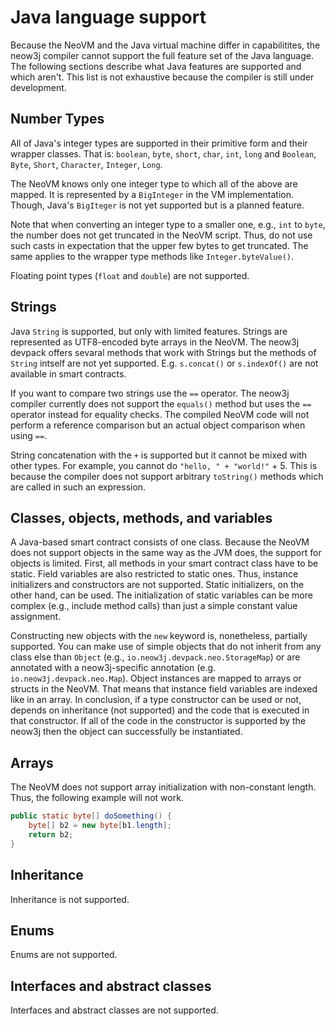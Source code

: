 # Java language support 

Because the NeoVM and the Java virtual machine differ in capabilitites, the neow3j compiler cannot
support the full feature set of the Java language. The following sections describe what Java
features are supported and which aren't.
This list is not exhaustive because the compiler is still under development.


## Number Types

All of Java's integer types are supported in their primitive form and their wrapper classes.
That is: `boolean`, `byte`, `short`, `char`, `int`, `long` and `Boolean`, `Byte`, `Short`,
`Character`, `Integer`, `Long`.

The NeoVM knows only one integer type to which all of the above are mapped. It is represented by a
`BigInteger` in the VM implementation. Though, Java's `BigIteger` is not yet supported but is a
planned feature.

Note that when converting an integer type to a smaller one, e.g., `int` to `byte`, the number does
not get truncated in the NeoVM script. Thus, do not use such casts in expectation that the upper few
bytes to get truncated. The same applies to the wrapper type methods like `Integer.byteValue()`.

Floating point types (`float` and `double`) are not supported.

## Strings

Java `String` is supported, but only with limited features. Strings are represented as UTF8-encoded
byte arrays in the NeoVM. The neow3j devpack offers sevaral methods that work with Strings but the
methods of `String` intself are not yet supported. E.g. `s.concat()` or `s.indexOf()` are not
available in smart contracts.

If you want to compare two strings use the `==` operator. The neow3j compiler currently does not
support the `equals()` method but uses the `==` operator instead for equality checks. The compiled
NeoVM code will not perform a reference comparison but an actual object comparison when using `==`.

String concatenation with the `+` is supported but it cannot be mixed with other types. For example,
you cannot do `"hello, " + "world!"` + 5. This is because the compiler does not support arbitrary 
`toString()` methods which are called in such an expression.


## Classes, objects, methods, and variables

A Java-based smart contract consists of one class. Because the NeoVM does not support objects in the
same way as the JVM does, the support for objects is limited. First, all methods in your smart
contract class have to be static. Field variables are also restricted to static ones. Thus, instance
initializers and constructors are not supported. Static initializers, on the other hand, can be used.
The initialization of static variables can be more complex (e.g., include method calls) than just a
simple constant value assignment.

Constructing new objects with the `new` keyword is, nonetheless, partially supported. You can make
use of simple objects that do not inherit from any class else than `Object` (e.g.,
`io.neow3j.devpack.neo.StorageMap`) or are annotated with a neow3j-specific annotation (e.g.
`io.neow3j.devpack.neo.Map`).
Object instances are mapped to arrays or structs in the NeoVM. That means that instance field
variables are indexed like in an array.
In conclusion, if a type constructor can be used or not, depends on inheritance (not supported) and
the code that is executed in that constructor. If all of the code in the constructor is supported by
the neow3j then the object can successfully be instantiated.

## Arrays

The NeoVM does not support array initialization with non-constant length. Thus, the following example
will not work.

```java
public static byte[] doSomething() {
    byte[] b2 = new byte[b1.length];
    return b2;
}
```

## Inheritance

Inheritance is not supported.

## Enums

Enums are not supported.

## Interfaces and abstract classes

Interfaces and abstract classes are not supported.

